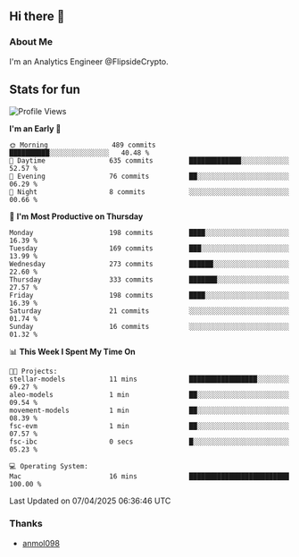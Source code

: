 ## Hi there 👋

### About Me

I'm an Analytics Engineer @FlipsideCrypto.
  
## Stats for fun


<!--START_SECTION:waka-->
![Profile Views](http://img.shields.io/badge/Profile%20Views-1-blue)

**I'm an Early 🐤** 

```text
🌞 Morning                489 commits         ██████████░░░░░░░░░░░░░░░   40.48 % 
🌆 Daytime                635 commits         █████████████░░░░░░░░░░░░   52.57 % 
🌃 Evening                76 commits          ██░░░░░░░░░░░░░░░░░░░░░░░   06.29 % 
🌙 Night                  8 commits           ░░░░░░░░░░░░░░░░░░░░░░░░░   00.66 % 
```
📅 **I'm Most Productive on Thursday** 

```text
Monday                   198 commits         ████░░░░░░░░░░░░░░░░░░░░░   16.39 % 
Tuesday                  169 commits         ███░░░░░░░░░░░░░░░░░░░░░░   13.99 % 
Wednesday                273 commits         ██████░░░░░░░░░░░░░░░░░░░   22.60 % 
Thursday                 333 commits         ███████░░░░░░░░░░░░░░░░░░   27.57 % 
Friday                   198 commits         ████░░░░░░░░░░░░░░░░░░░░░   16.39 % 
Saturday                 21 commits          ░░░░░░░░░░░░░░░░░░░░░░░░░   01.74 % 
Sunday                   16 commits          ░░░░░░░░░░░░░░░░░░░░░░░░░   01.32 % 
```


📊 **This Week I Spent My Time On** 

```text
🐱‍💻 Projects: 
stellar-models           11 mins             █████████████████░░░░░░░░   69.27 % 
aleo-models              1 min               ██░░░░░░░░░░░░░░░░░░░░░░░   09.54 % 
movement-models          1 min               ██░░░░░░░░░░░░░░░░░░░░░░░   08.39 % 
fsc-evm                  1 min               ██░░░░░░░░░░░░░░░░░░░░░░░   07.57 % 
fsc-ibc                  0 secs              █░░░░░░░░░░░░░░░░░░░░░░░░   05.23 % 

💻 Operating System: 
Mac                      16 mins             █████████████████████████   100.00 % 
```


 Last Updated on 07/04/2025 06:36:46 UTC
<!--END_SECTION:waka-->

### Thanks
 - [anmol098](https://github.com/anmol098/waka-readme-stats/)
  
